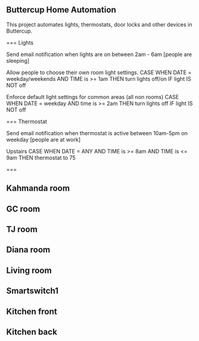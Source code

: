 ## Buttercup Home Automation

This project automates lights, thermostats, door locks and other devices in Buttercup.

===
Lights 

Send email notification when lights are on between 2am - 6am [people are sleeping]

Allow people to choose their own room light settings. 
	CASE WHEN DATE = weekday/weekends
	AND TIME is >= 1am
	THEN turn lights off/on IF light IS NOT off 

Enforce default light settings for common areas (all non rooms)
	CASE WHEN DATE = weekday
	AND time is >= 2am
	THEN turn lights off IF light IS NOT off 

===
Thermostat 

Send email notification when thermostat is active between 10am-5pm on weekday [people are at work]

Upstairs
	CASE WHEN DATE = ANY
	AND TIME is >= 8am
	AND TIME is <= 9am
	THEN thermostat to 75 

===


## Kahmanda room

## GC room 


## TJ room 

## Diana room


## Living room 


## Smartswitch1


## Kitchen front


## Kitchen back

